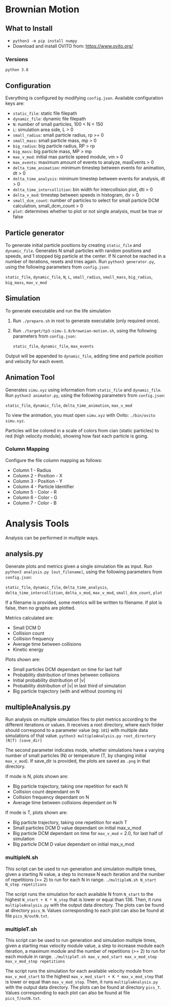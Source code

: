 # Brownian Motion

## What to Install
- `python3 -m pip install numpy`
- Download and install OVITO from: https://www.ovito.org/
### Versions
`python 3.8`

## Configuration
Everything is configured by modifying `config.json`. Available configuration keys are:
   - `static_file`: static file filepath
   - `dynamic_file`: dynamic file filepath
   - `N`: number of small particles, 100 < N < 150
   - `L`: simulation area side, L > 0
   - `small_radius`: small particle radius, rp >= 0
   - `small_mass`: small particle mass, mp > 0
   - `big_radius`: big particle radius, RP > rp
   - `big_mass`: big particle mass, MP > mp
   - `max_v_mod`: initial max particle speed module, vm > 0
   - `max_events`: maximum amount of events to analyze, maxEvents > 0
   - `delta_time_animation`: minimum timestep between events for animation, dt > 0
   - `delta_time_analysis`: minimum timestep between events for analysis, dt > 0
   - `delta_time_intercollition`: bin width for intercollision plot, dti > 0
   - `delta_v_mod`: timestep between speeds in histogram, dv > 0
   - `small_dcm_count`: number of particles to select for small particle DCM calculation, small_dcm_count > 0
   - `plot`: determines whether to plot or not single analysis, must be true or false

## Particle generator
To generate initial particle positions by creating `static_file` and `dynamic_file`. 
Generates N small particles with random positions and speeds, and 1 stopped big particle at the center. If N cannot be reached in a number of iterations, resets and tries again.
Run `python3 generator.py`, using the following parameters from `config.json`:

   `static_file`, `dynamic_file`, `N`, `L`, `small_radius`, `small_mass`, `big_radius`, `big_mass`, `max_v_mod`

## Simulation
To generate executable and run the life simulation
1. Run `./prepare.sh` in root to generate executable (only required once).
2. Run `./target/tp3-simu-1.0/brownian-motion.sh`, using the following parameters from `config.json`:
   
   `static_file`, `dynamic_file`, `max_events`

Output will be appended to `dynamic_file`, adding time and particle position and velocity for each event.

## Animation Tool
Generates `simu.xyz` using information from `static_file` and `dynamic_file`.
Run `python3 animator.py`, using the following parameters from `config.json`:

   `static_file`, `dynamic_file`, `delta_time_animation`, `max_v_mod`

To view the animation, you must open `simu.xyz` with Ovito:
`./bin/ovito simu.xyz`. 

Particles will be colored in a scale of colors from cian (static particles) to red (high velocity module), showing how fast each particle is going.

### Column Mapping 
Configure the file column mapping as follows:
   - Column 1 - Radius
   - Column 2 - Position - X
   - Column 3 - Position - Y
   - Column 4 - Particle Identifier
   - Column 5 - Color - R
   - Column 6 - Color - G
   - Column 7 - Color - B

# Analysis Tools
Analysis can be performed in multiple ways.

## analysis.py
Generate plots and metrics given a single simulation file as input.
Run `python3 analysis.py [out_filename]`, using the following parameters from `config.json`:

   `static_file`, `dynamic_file`, `delta_time_analysis`, `delta_time_intercollition`, `delta_v_mod`, `max_v_mod`, `small_dcm_count`, `plot`

If a filename is provided, some metrics will be written to filename. If plot is false, then no graphs are plotted.

Metrics calculated are:
- Small DCM D
- Collision count
- Collision frequency
- Average time between collisions
- Kinetic energy

Plots shown are:
- Small particles DCM dependant on time for last half
- Probability distribution of times between collisions
- Initial probability distribution of |v|
- Probability distribution of |v| in last third of simulation
- Big particle trajectory (with and without zooming in)

## multipleAnalysis.py
Run analysis on multiple simulation files to plot metrics according to the different iterations or values. It receives a root directory, where each folder should correspond to a parameter value (eg: `101`) with multiple data simulations of that value.
`python3 multipleAnalysis.py root_directory (N|T) [save_dir]`

The second parameter indicates mode, whether simulations have a varying number of small particles (N) or temperature (T, by changing initial `max_v_mod`). If save_dir is provided, the plots are saved as `.png` in that directory.

If mode is N, plots shown are:
- Big particle trajectory, taking one repetition for each N
- Collision count dependant on N
- Collision frequency dependant on N
- Average time between collisions dependant on N

If mode is T, plots shown are:
- Big particle trajectory, taking one repetition for each T
- Small particles DCM D value dependant on initial max_v_mod
- Big particle DCM dependant on time for `max_v_mod` = 2.0, for last half of simulation
- Big particle DCM D value dependant on initial max_v_mod

### multipleN.sh
This script can be used to run generation and simulation multiple times, given a starting N value, a step to increase N each iteration and the number of repetitions (>= 2) to run for each N in range.
`./multipleN.sh N_start N_step repetitions`

The script runs the simulation for each available N from `N_start` to the highest `N_start + K * N_step` that is lower or equal than 136. Then, it runs `multipleAnalysis.py` with the output data directory. The plots can be found at directory `pics_N`. Values corresponding to each plot can also be found at file `pics_N/outN.txt`.

### multipleT.sh
This script can be used to run generation and simulation multiple times, given a starting max velocity module value, a step to increase module each iteration, a maximum module and the number of repetitions (>= 2) to run for each module in range.
`./multipleT.sh max_v_mod_start max_v_mod_step max_v_mod_stop repetitions`

The script runs the simulation for each available velocity module from `max_v_mod_start` to the highest `max_v_mod_start + K * max_v_mod_step` that is lower or equal than `max_v_mod_stop`. Then, it runs `multipleAnalysis.py` with the output data directory. The plots can be found at directory `pics_T`. Values corresponding to each plot can also be found at file `pics_T/outN.txt`.